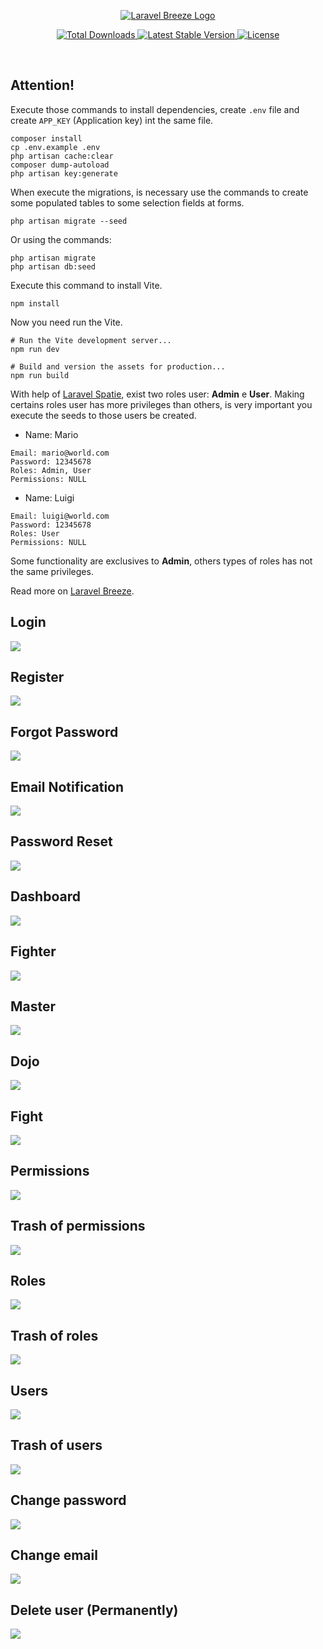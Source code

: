 <p align="center">
    <a href="https://laravel.com/docs/10.x/starter-kits#laravel-breeze">
        <img src="https://github.com/laravel/breeze/blob/1.x/art/logo.svg" alt="Laravel Breeze Logo">
    </a>
</p>

<p align="center">
    <a href="https://packagist.org/packages/laravel/breeze">
        <img src="https://img.shields.io/packagist/dt/laravel/breeze" alt="Total Downloads">
    </a>
    <a href="https://packagist.org/packages/laravel/breeze">
        <img src="https://img.shields.io/packagist/v/laravel/breeze" alt="Latest Stable Version">
    </a>
    <a href="https://packagist.org/packages/laravel/breeze">
        <img src="https://img.shields.io/packagist/l/laravel/breeze" alt="License">
    </a>
</p>

<br>

## Attention!

Execute those commands to install dependencies, create `.env` file and create `APP_KEY` (Application key) int the same file.

```
composer install 
cp .env.example .env 
php artisan cache:clear 
composer dump-autoload 
php artisan key:generate
```

When execute the migrations, is necessary use the commands to create some populated tables to some selection fields at forms.

```
php artisan migrate --seed
```

Or using the commands:
```
php artisan migrate
php artisan db:seed
```

Execute this command to install Vite.
```
npm install
```

Now you need run the Vite.
```
# Run the Vite development server...
npm run dev
 
# Build and version the assets for production...
npm run build
```

With help of [Laravel Spatie](https://spatie.be/docs/laravel-permission/v5/introduction), exist two roles user: **Admin** e **User**. Making certains roles user has more privileges than others, is very important you execute the seeds to those users be created.

* Name: Mario
```
Email: mario@world.com
Password: 12345678
Roles: Admin, User
Permissions: NULL
```

* Name: Luigi
```
Email: luigi@world.com
Password: 12345678
Roles: User
Permissions: NULL
```

Some functionality are exclusives to **Admin**, others types of roles has not the same privileges.

Read more on [Laravel Breeze](https://laravel.com/docs/10.x/starter-kits#laravel-breeze).

## Login
![](https://github.com/Iury189/street_breeze/blob/main/public/imagens/Login.png?raw=true)

## Register
![](https://github.com/Iury189/street_breeze/blob/main/public/imagens/Register.png?raw=true)

## Forgot Password
![](https://github.com/Iury189/street_breeze/blob/main/public/imagens/ForgotPassword.png?raw=true)

## Email Notification
![](https://github.com/Iury189/street_breeze/blob/main/public/imagens/EmailNotification.png?raw=true)

## Password Reset
![](https://github.com/Iury189/street_breeze/blob/main/public/imagens/PasswordReset.png?raw=true)

## Dashboard
![](https://github.com/Iury189/street_breeze/blob/main/public/imagens/Dashboard.png?raw=true)

## Fighter
![](https://github.com/Iury189/street_breeze/blob/main/public/imagens/Fighter.png?raw=true)

## Master
![](https://github.com/Iury189/street_breeze/blob/main/public/imagens/Master.png?raw=true)

## Dojo
![](https://github.com/Iury189/street_breeze/blob/main/public/imagens/Dojo.png?raw=true)

## Fight
![](https://github.com/Iury189/street_breeze/blob/main/public/imagens/Fight.png?raw=true)

## Permissions
![](https://github.com/Iury189/street_breeze/blob/main/public/imagens/Permissions.png?raw=true)

## Trash of permissions
![](https://github.com/Iury189/street_breeze/blob/main/public/imagens/TrashPermission.png?raw=true)

## Roles
![](https://github.com/Iury189/street_breeze/blob/main/public/imagens/Roles.png?raw=true)

## Trash of roles
![](https://github.com/Iury189/street_breeze/blob/main/public/imagens/TrashRole.png?raw=true)

## Users
![](https://github.com/Iury189/street_breeze/blob/main/public/imagens/Users.png?raw=true)

## Trash of users
![](https://github.com/Iury189/street_breeze/blob/main/public/imagens/TrashUser.png?raw=true)

## Change password
![](https://github.com/Iury189/street_breeze/blob/main/public/imagens/ChangePassword.png?raw=true)

## Change email
![](https://github.com/Iury189/street_breeze/blob/main/public/imagens/ChangeEmail.png?raw=true)

## Delete user (Permanently)
![](https://github.com/Iury189/street_breeze/blob/main/public/imagens/DeleteUser.png?raw=true)
